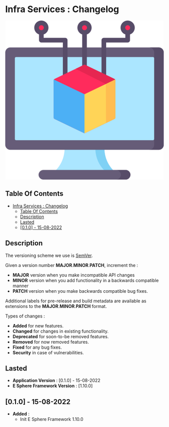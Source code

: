 # Infra Services : Changelog

![Icon](./icon.png)

## Table Of Contents

- [Infra Services : Changelog](#infra-services--changelog)
  - [Table Of Contents](#table-of-contents)
  - [Description](#description)
  - [Lasted](#lasted)
  - [[0.1.0] - 15-08-2022](#010---15-08-2022)

## Description

The versioning scheme we use is [SemVer](http://semver.org/).

Given a version number **MAJOR**.**MINOR**.**PATCH**, increment the :

- **MAJOR** version when you make incompatible API changes
- **MINOR** version when you add functionality in a backwards compatible manner
- **PATCH** version when you make backwards compatible bug fixes.

Additional labels for pre-release and build metadata are available as extensions to the **MAJOR**.**MINOR**.**PATCH** format.

Types of changes :

- **Added** for new features.
- **Changed** for changes in existing functionality.
- **Deprecated** for soon-to-be removed features.
- **Removed** for now removed features.
- **Fixed** for any bug fixes.
- **Security** in case of vulnerabilities.

## Lasted

- **Application Version** : [0.1.0] - 15-08-2022
- **E Sphere Framework Version** : [1.10.0]

## [0.1.0] - 15-08-2022

- **Added** :
  - Init E Sphere Framework 1.10.0
